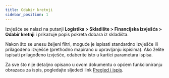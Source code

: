 ```yaml
---
title: Odabir kretnji
sidebar_position: 1
---
```


Izvješće se nalazi na putanji **Logistika > Skladište > Financijska izvješća > Odabir kretnji** i prikazuje popis pokreta dobara iz skladišta.

Nakon što se unesu željeni filtri, moguće je ispisati standardno izvješće ili prilagođeno izvješće (prethodno mapirano u upravljanju ispisima). Ako želite ispisati prilagođeno izvješće, odaberite isto u kartici parametara ispisa.

Za sve što nije detaljno opisano u ovom dokumentu o općem funkcioniranju obrazaca za ispis, pogledajte sljedeći link [Pregled i ispis](/docs/guide/operations-with-data/reports).